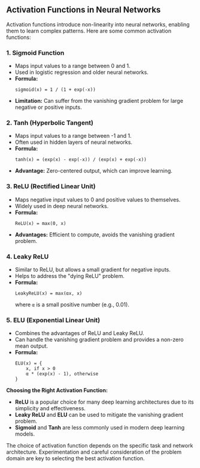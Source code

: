 ## Activation Functions in Neural Networks

Activation functions introduce non-linearity into neural networks, enabling them to learn complex patterns. Here are some common activation functions:

### 1. **Sigmoid Function**
* Maps input values to a range between 0 and 1.
* Used in logistic regression and older neural networks.
* **Formula:**
  ```
  sigmoid(x) = 1 / (1 + exp(-x))
  ```
* **Limitation:** Can suffer from the vanishing gradient problem for large negative or positive inputs.

### 2. **Tanh (Hyperbolic Tangent)**
* Maps input values to a range between -1 and 1.
* Often used in hidden layers of neural networks.
* **Formula:**
  ```
  tanh(x) = (exp(x) - exp(-x)) / (exp(x) + exp(-x))
  ```
* **Advantage:** Zero-centered output, which can improve learning.

### 3. **ReLU (Rectified Linear Unit)**
* Maps negative input values to 0 and positive values to themselves.
* Widely used in deep neural networks.
* **Formula:**
  ```
  ReLU(x) = max(0, x)
  ```
* **Advantages:** Efficient to compute, avoids the vanishing gradient problem.

### 4. **Leaky ReLU**
* Similar to ReLU, but allows a small gradient for negative inputs.
* Helps to address the "dying ReLU" problem.
* **Formula:**
  ```
  LeakyReLU(x) = max(αx, x)
  ```
  where `α` is a small positive number (e.g., 0.01).

### 5. **ELU (Exponential Linear Unit)**
* Combines the advantages of ReLU and Leaky ReLU.
* Can handle the vanishing gradient problem and provides a non-zero mean output.
* **Formula:**
  ```
  ELU(x) = {
      x, if x > 0
      α * (exp(x) - 1), otherwise
  }
  ```

**Choosing the Right Activation Function:**

* **ReLU** is a popular choice for many deep learning architectures due to its simplicity and effectiveness.
* **Leaky ReLU** and **ELU** can be used to mitigate the vanishing gradient problem.
* **Sigmoid** and **Tanh** are less commonly used in modern deep learning models.

The choice of activation function depends on the specific task and network architecture. Experimentation and careful consideration of the problem domain are key to selecting the best activation function.
